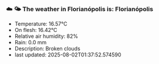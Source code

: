 ### ☁️ 🌤️  The weather in Florianópolis is: Florianópolis

- Temperature: 16.57°C
- On flesh: 16.42°C
- Relative air humidity: 82%
- Rain: 0.0 mm
- Description: Broken clouds
- last updated: 2025-08-02T01:37:52.574590

